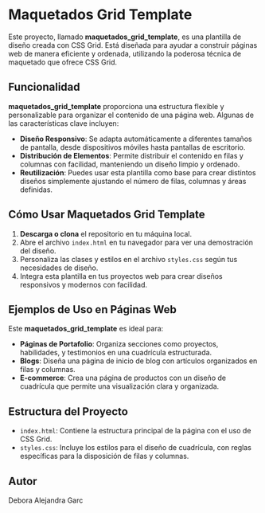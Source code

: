 # Maquetados Grid Template

Este proyecto, llamado **maquetados_grid_template**, es una plantilla de diseño creada con CSS Grid. Está diseñada para ayudar a construir páginas web de manera eficiente y ordenada, utilizando la poderosa técnica de maquetado que ofrece CSS Grid.

## Funcionalidad

**maquetados_grid_template** proporciona una estructura flexible y personalizable para organizar el contenido de una página web. Algunas de las características clave incluyen:

- **Diseño Responsivo**: Se adapta automáticamente a diferentes tamaños de pantalla, desde dispositivos móviles hasta pantallas de escritorio.
- **Distribución de Elementos**: Permite distribuir el contenido en filas y columnas con facilidad, manteniendo un diseño limpio y ordenado.
- **Reutilización**: Puedes usar esta plantilla como base para crear distintos diseños simplemente ajustando el número de filas, columnas y áreas definidas.

## Cómo Usar Maquetados Grid Template

1. **Descarga o clona** el repositorio en tu máquina local.
2. Abre el archivo `index.html` en tu navegador para ver una demostración del diseño.
3. Personaliza las clases y estilos en el archivo `styles.css` según tus necesidades de diseño.
4. Integra esta plantilla en tus proyectos web para crear diseños responsivos y modernos con facilidad.

## Ejemplos de Uso en Páginas Web

Este **maquetados_grid_template** es ideal para:

- **Páginas de Portafolio**: Organiza secciones como proyectos, habilidades, y testimonios en una cuadrícula estructurada.
- **Blogs**: Diseña una página de inicio de blog con artículos organizados en filas y columnas.
- **E-commerce**: Crea una página de productos con un diseño de cuadrícula que permite una visualización clara y organizada.

## Estructura del Proyecto

- `index.html`: Contiene la estructura principal de la página con el uso de CSS Grid.
- `styles.css`: Incluye los estilos para el diseño de cuadrícula, con reglas específicas para la disposición de filas y columnas.

## Autor

Debora Alejandra Garc
